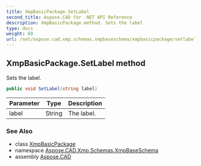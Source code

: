```yaml
---
title: XmpBasicPackage.SetLabel
second_title: Aspose.CAD for .NET API Reference
description: XmpBasicPackage method. Sets the label
type: docs
weight: 60
url: /net/aspose.cad.xmp.schemas.xmpbaseschema/xmpbasicpackage/setlabel/
---
```

## XmpBasicPackage.SetLabel method

Sets the label.

```csharp
public void SetLabel(string label)
```

| Parameter | Type | Description |
| --- | --- | --- |
| label | String | The label. |

### See Also

* class [XmpBasicPackage](../)
* namespace [Aspose.CAD.Xmp.Schemas.XmpBaseSchema](../../../aspose.cad.xmp.schemas.xmpbaseschema/)
* assembly [Aspose.CAD](../../../)


